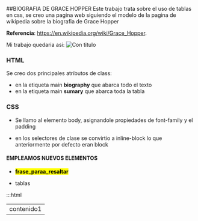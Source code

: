 ##BIOGRAFIA DE GRACE HOPPER
Este trabajo trata sobre el uso  de tablas en css, se creo una pagina web siguiendo el modelo de la pagina de wikipedia sobre la biografia de Grace Hopper

__Referencia__: <https://en.wikipedia.org/wiki/Grace_Hopper>.

Mi trabajo quedaria asi:
![Con titulo](assets/img/Grace.JPG. "Grace Hopper")

### HTML
Se creo dos principales atributos de class:
- en la etiqueta main **biography** que abarca todo el texto
- en la etiqueta main **sumary** que abarca toda la tabla

### CSS

- Se llamo al elemento body, asignandole propiedades de font-family y el padding

- en los selectores de clase se convirtio a inline-block lo que anteriormente por defecto eran block

#### EMPLEAMOS NUEVOS ELEMENTOS

- **<mark>frase_paraa_resaltar</mark>**

- tablas 

:::html
<table>
   <tr>
      <td>contenido1</td>
   </tr>
</table>












